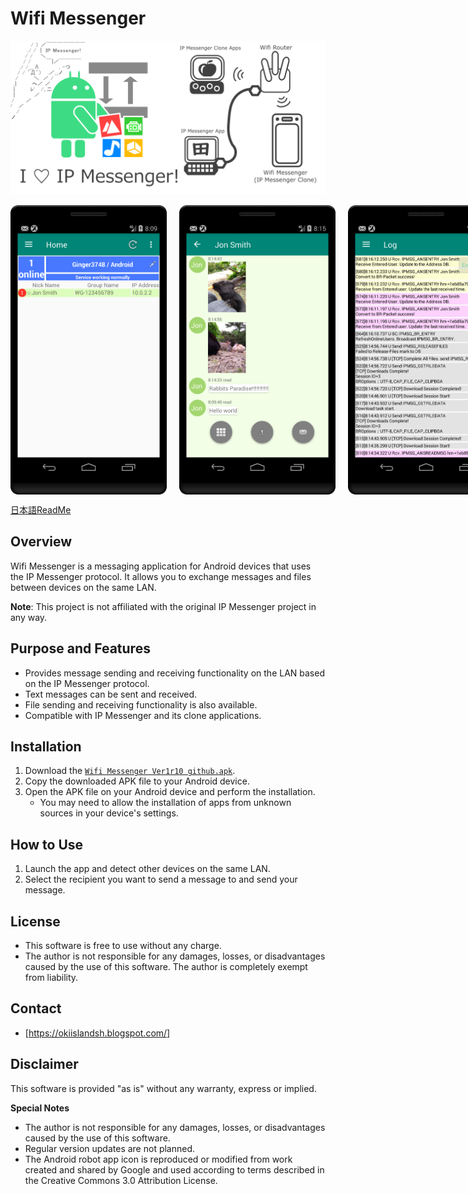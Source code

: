# Wifi Messenger

![Feature Graphic](設計/for-store/図-フィーチャーグラフィック.png)

<div style="display: flex;">
  <img src="設計/for-store/playstore1.png" alt="Home Screen" style="margin-right: 20px; width: 250px;">
  <img src="設計/for-store/playstore2.png" alt="Chat Screen" style="margin-right: 20px; width: 250px;">
  <img src="設計/for-store/playstore3.png" alt="Event Log" style="width: 250px;">
</div>

[日本語ReadMe](README.ja.md)

## Overview

Wifi Messenger is a messaging application for Android devices that uses the IP Messenger protocol. It allows you to exchange messages and files between devices on the same LAN.

**Note**: This project is not affiliated with the original IP Messenger project in any way.

## Purpose and Features

-   Provides message sending and receiving functionality on the LAN based on the IP Messenger protocol.
-   Text messages can be sent and received.
-   File sending and receiving functionality is also available.
-   Compatible with IP Messenger and its clone applications.

## Installation

1. Download the [`Wifi Messenger Ver1r10 github.apk`](Wifi%20Messenger%20Ver1r10%20github.apk).
2.  Copy the downloaded APK file to your Android device.
3.  Open the APK file on your Android device and perform the installation.
    -   You may need to allow the installation of apps from unknown sources in your device's settings.

## How to Use

1.  Launch the app and detect other devices on the same LAN.
2.  Select the recipient you want to send a message to and send your message.

## License

-   This software is free to use without any charge.
-   The author is not responsible for any damages, losses, or disadvantages caused by the use of this software. The author is completely exempt from liability.

## Contact

-   [https://okiislandsh.blogspot.com/]

## Disclaimer

This software is provided "as is" without any warranty, express or implied.

**Special Notes**

*   The author is not responsible for any damages, losses, or disadvantages caused by the use of this software.
*   Regular version updates are not planned.
*   The Android robot app icon is reproduced or modified from work created and shared by Google and used according to terms described in the Creative Commons 3.0 Attribution License.
